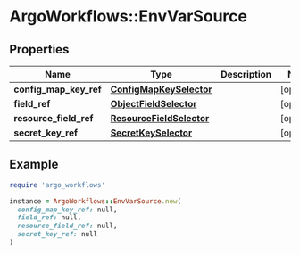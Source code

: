 # ArgoWorkflows::EnvVarSource

## Properties

| Name | Type | Description | Notes |
| ---- | ---- | ----------- | ----- |
| **config_map_key_ref** | [**ConfigMapKeySelector**](ConfigMapKeySelector.md) |  | [optional] |
| **field_ref** | [**ObjectFieldSelector**](ObjectFieldSelector.md) |  | [optional] |
| **resource_field_ref** | [**ResourceFieldSelector**](ResourceFieldSelector.md) |  | [optional] |
| **secret_key_ref** | [**SecretKeySelector**](SecretKeySelector.md) |  | [optional] |

## Example

```ruby
require 'argo_workflows'

instance = ArgoWorkflows::EnvVarSource.new(
  config_map_key_ref: null,
  field_ref: null,
  resource_field_ref: null,
  secret_key_ref: null
)
```

